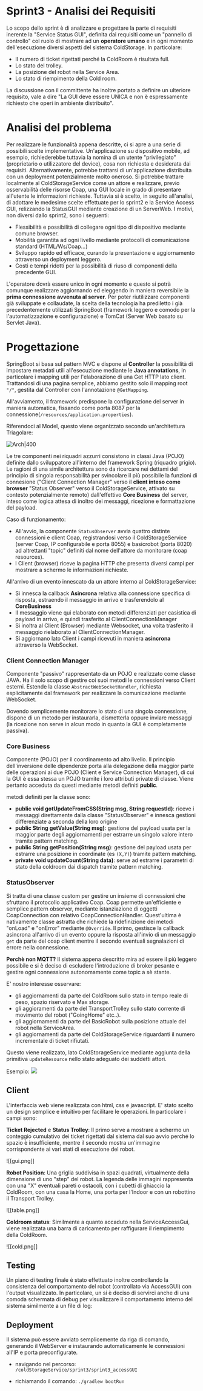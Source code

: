 

# Sprint3 - Analisi dei Requisiti

Lo scopo dello sprint è di analizzare e progettare la parte di requisiti inerente la "Service Status GUI", definita dai requisiti come un "pannello di controllo" col ruolo di mostrare ad un **operatore umano** e in ogni momento dell'esecuzione diversi aspetti del sistema ColdStorage. In particolare: 
- Il numero di ticket rigettati perché la ColdRoom è risultata full.
- Lo stato del trolley.
- La posizione del robot nella Service Area.
- Lo stato di riempimento della Cold room.

La discussione con il committente ha inoltre portato a definire un ulteriore requisito, vale a dire "La GUI deve essere UNICA e non è espressamente richiesto che operi in ambiente distribuito".


# Analisi del problema

Per realizzare le funzionalità appena descritte, ci si apre a una serie di possibili scelte implementative. Un'applicazione su dispositivo mobile, ad esempio, richiederebbe tuttavia la nomina di un utente "privilegiato" (proprietario o utilizzatore del device), cosa non richiesta e desiderata dai requisiti. Alternativamente, potrebbe trattarsi di un'applicazione distribuita con un deployment potenzialmente molto oneroso. Si potrebbe trattare localmente al ColdStorageService come un attore e realizzare, previo osservabilità delle risorse Coap, una GUI locale in grado di presentare all'utente le informazioni richieste.
Tuttavia si è scelto, in seguito all'analisi, di adottare le medesime scelte effettuate per lo sprint2 e la Service Access GUI, relizzando la StatusGUI mediante creazione di un ServerWeb. I motivi, non diversi dallo sprint2, sono i seguenti:
- Flessibilità e possibilità di collegare ogni tipo di dispositivo mediante comune browser.
- Mobilità garantita ad ogni livello mediante protocolli di comunicazione standard (HTML/Ws/Coap...)
- Sviluppo rapido ed efficace, curando la presentazione e aggiornamento  attraverso un deployment leggero.
- Costi e tempi ridotti per la possibilità di riuso di componenti della precedente GUI.

L'operatore dovrà essere unico in ogni momento e questo si potrà comunque realizzare aggiornando ed eleggendo in maniera reversibile la **prima connessione avvenuta al server**.
Per poter riutilizzare componenti già sviluppate e collaudate, la scelta della tecnologia ha prediletto i già precedentemente utilizzati SpringBoot (framework leggero e comodo per la l'automatizzazione e configurazione) e TomCat (Server Web basato su Servlet Java). 


# Progettazione

SpringBoot si basa sul pattern MVC e dispone al **Controller** la possibilità di impostare metadati utili all'esecuzione mediante le **Java annotations**, in particolare i mapping utili per l'elaborazione di una Get HTTP lato client. Trattandosi di una pagina semplice, abbiamo gestito solo il mapping root `"/"`, gestita dal Controller con l'annotazione  `@GetMapping`.

All'avviamento, il framework predispone la configurazione del server in maniera automatica, fissando come porta 8087 per la connessione(`/resources/application.properties`).

Riferendoci al Model, questo viene organizzato secondo un'architettura Triagolare:

![Arch|400](./img/ArchM.png)

Le tre componenti nei riquadri azzurri consistono in classi Java (POJO) definite dallo sviluppatore all'interno del framework Spring (riquadro grigio). Le ragioni di una simile architettura sono da ricercare nei dettami del principio di singola responsabilità per svincolare il più possibile la funzioni di connesione ("Client Connection Manager" verso il **client inteso come browser** "Status Observer" verso il ColdStorageService, attivato su contesto potenzialmente remoto) dall'effettivo **Core Business** del server, inteso come logica attesa di inoltro dei messaggi, ricezione e formattazione del payload.


Caso di funzionamento:

- All'avvio, la componente `StatusObserver` avvia quattro distinte connessioni e client Coap, registrandosi verso il ColdStorageService (server Coap, IP configurabile e porta 8055) e basicrobot (porta 8020) ad altrettanti "topic" definiti dal nome dell'attore da monitorare (coap resources).
- l Client (browser) riceve la pagina HTTP che presenta diversi campi per mostrare a schermo le informazioni richieste.

All'arrivo di un evento innescato da un attore interno al ColdStorageService:

 - Si innesca la callback **Asincrona** relativa alla connessione specifica di risposta, estraendo il messaggio in arrivo e trasferendolo al **CoreBusiness**
 - Il messaggio viene qui elaborato con metodi differenziati per casistica di payload in arrivo, e quindi trasferito al ClientConnectionManager
 - Si inoltra al Client (Browser) mediante Websocket, una volta trasferito il messaggio rielaborato al ClientConnectionManager.
 - Si aggiornano lato Client i campi ricevuti in maniera **asincrona** attraverso la WebSocket.

### Client Connection Manager
Componente "passivo" rappresentato da un POJO e realizzato come classe JAVA. Ha il solo scopo di gestire coi suoi metodi le connessioni verso Client esterni. Estende la classe `AbstractWebSocketHandler`, richiesta esplicitamente dal framework per realizzare la comunicazione mediante WebSocket. 

Dovendo semplicemente monitorare lo stato di una singola connessione, dispone di un metodo per instaurarla, dismetterla oppure inviare messaggi (la ricezione non serve in alcun modo in quanto la GUI è completamente passiva).


### Core Business

Componente (POJO) per il coordinamento ad alto livello. Il principio dell'inversione delle dipendenze porta alla delegazione della maggior parte delle operazioni ai due POJO (Client e Service Connection Manager), di cui la GUI è essa stessa un POJO tramite i loro attributi private di classe. Viene pertanto acceduta da questi mediante metodi definiti **public**.


 metodi definiti per la classe sono:
 - **public void gotUpdateFromCSS(String msg, String requestId)**: riceve i messaggi direttamente dalla classe "StatusObserver" e innesca gestioni differenziate a seconda della loro origine
 - **public String getValue(String msg)**: gestione del payload usata per la maggior parte degli aggiornamenti per estrarre un singolo valore intero tramite pattern matching.
 - **public String getPosition(String msg)**: gestione del payload usata per estrarre una posizione in coordinate (es `(X,Y)`) tramite pattern matching.
 - **private void updateCount(String data)**: serve ad estrarre i parametri di stato della coldroom dai dispatch tramite pattern matching.


### StatusObserver

Si tratta di una classe custom per gestire un insieme di connessioni che sfruttano il protocollo applicativo Coap.
Coap permette un'efficiente e semplice pattern observer, mediante istanziazione di oggetti CoapConnection con relativo CoapConnectionHandler.
Quest'ultima è nativamente classe astratta che richiede la ridefinizione dei metodi "onLoad" e "onError" mediante `@Override`. Il primo, gestisce la callback asincrona all'arrivo di un evento oppure la risposta all'invio di un messaggio `get` da parte del coap client mentre il secondo eventuali segnalazioni di errore nella connessione.

**Perchè non MQTT?** Il sistema appena descritto mira ad essere il più leggero possibile e si è deciso di escludere l'introduzione di broker pesante e gestire ogni connessione autonomamente come topic a sè stante.

E' nostro interesse osservare:
- gli aggiornamenti da parte del ColdRoom sullo stato in tempo reale di peso, spazio riservato e Max storage.
- gli aggioramenti da parte del TransportTrolley sullo stato corrente di movimento del robot ("GoingHome" etc..).
- gli aggiornamenti da parte del BasicRobot sulla posizione attuale del robot nella ServiceArea.
- gli aggiornamenti da parte del ColdStorageService riguardanti il numero incrementale di ticket rifiutati.

Questo viene realizzato, lato ColdStorageService mediante aggiunta della primitiva `updateResource` nello stato adeguato dei suddetti attori.

Esempio:
![](./img/Coldroom.png)


## Client
L'interfaccia web viene realizzata con html, css e javascript. E' stato scelto un design semplice e intuitivo per facilitare le operazioni. In particolare i campi sono:


**Ticket Rejected** e **Status Trolley**:
Il primo serve a mostrare a schermo un conteggio cumulativo dei ticket rigettati dal sistema dal suo avvio perché lo spazio è insufficiente, mentre il secondo mostra un'immagine corrispondente ai vari stati di esecuzione del robot.

![[gui.png]]

**Robot Position**:
Una griglia suddivisa in spazi quadrati, virtualmente della dimensione di uno "step" del robot. La legenda delle immagini rappresenta con una "X" eventuali pareti o ostacoli, con i cubetti di ghiaccio la ColdRoom, con una casa la Home, una porta per l'Indoor e con un robottino il Transport Trolley.

![[table.png]]


**Coldroom status**:
Similmente a quanto accaduto nella ServiceAccessGui, viene realizzata una barra di caricamento per raffigurare il riempimento della ColdRoom. 

![[cold.png]]


## Testing

Un piano di testing finale è stato effettuato inoltre controllando la consistenza del comportamento del robot (controllato via AccessGUI) con l'output visualizzato.
In particolare, un si è deciso di servirci anche di una comoda schermata di debug per visualizzare il comportamento interno del sistema similmente a un file di log:



## Deployment

Il sistema può essere avviato semplicemente da riga di comando, generando il WebServer e instaurando automaticamente le connessioni all'IP e porta preconfigurate.

- navigando nel percorso:
	`/coldStorageService/sprint3/sprint3_accessGUI`

-  richiamando il comando:
	`./gradlew bootRun`
